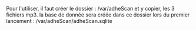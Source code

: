 Pour l'utiliser,
il faut créer le dossier :
/var/adheScan
et y copier, les 3 fichiers mp3.
la base de donnée sera créée dans ce dossier lors du premier lancement : /var/adheScan/adheScan.sqlite
